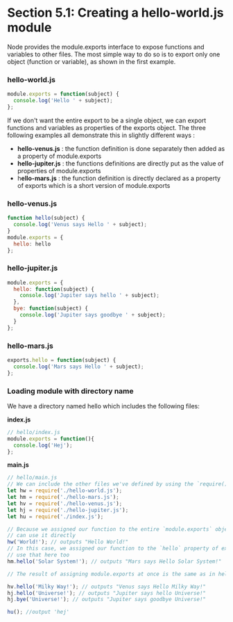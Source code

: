 # Section 5.1: Creating a hello-world.js module

Node provides the module.exports interface to expose functions and variables to other 
files. The most simple way to do so is to export only one object (function or 
variable), as shown in the first example.

### hello-world.js

```js
module.exports = function(subject) {
  console.log('Hello ' + subject);
};
```

If we don't want the entire export to be a single object, we can export functions and 
variables as properties of the exports object. The three following examples all 
demonstrate this in slightly different ways :

- **hello-venus.js** : the function definition is done separately then added as a property of module.exports
- **hello-jupiter.js** : the functions definitions are directly put as the value of properties of module.exports
- h**ello-mars.js** : the function definition is directly declared as a property of exports which is a short version of module.exports

### hello-venus.js

```js
function hello(subject) {
  console.log('Venus says Hello ' + subject);
}
module.exports = {
  hello: hello
};
```

### hello-jupiter.js

```js
module.exports = {
  hello: function(subject) {
    console.log('Jupiter says hello ' + subject);
  },
  bye: function(subject) {
    console.log('Jupiter says goodbye ' + subject);
  }
};
```

### hello-mars.js

```js
exports.hello = function(subject) {
  console.log('Mars says Hello ' + subject);
};
```

### Loading module with directory name
We have a directory named hello which includes the following files:

**index.js**
```js
// hello/index.js
module.exports = function(){
  console.log('Hej');
};
```

**main.js**
```js
// hello/main.js
// We can include the other files we've defined by using the `require()` method
let hw = require('./hello-world.js');
let hm = require('./hello-mars.js');
let hv = require('./hello-venus.js');
let hj = require('./hello-jupiter.js');
let hu = require('./index.js');

// Because we assigned our function to the entire `module.exports` object, we
// can use it directly
hw('World!'); // outputs "Hello World!"
// In this case, we assigned our function to the `hello` property of exports, so we must
// use that here too
hm.hello('Solar System!'); // outputs "Mars says Hello Solar System!"

// The result of assigning module.exports at once is the same as in hello-world.js

hv.hello('Milky Way!'); // outputs "Venus says Hello Milky Way!"
hj.hello('Universe!'); // outputs "Jupiter says hello Universe!"
hj.bye('Universe!'); // outputs "Jupiter says goodbye Universe!"

hu(); //output 'hej'
```
